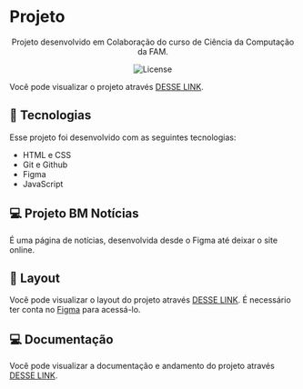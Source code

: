 # Projeto 

<p align="center">
Projeto desenvolvido em Colaboração do curso de Ciência da Computação da FAM. <br/>
</p>

<p align="center">
  <img alt="License" src="https://i.ibb.co/x2stTZk/Whats-App-Image-2023-05-24-at-15-26-15.jpg">
</p>

Você pode visualizar o projeto através [DESSE LINK](https://gleizioliveira.github.io/Projeto/). 

## 🚀 Tecnologias

Esse projeto foi desenvolvido com as seguintes tecnologias:

- HTML e CSS
- Git e Github 
- Figma
- JavaScript

## 💻 Projeto BM Notícias

É uma página de notícias, desenvolvida desde o Figma até deixar o site online.

## 🔖 Layout

Você pode visualizar o layout do projeto através [DESSE LINK](https://www.figma.com/community/file/1213588052417945199/Projeto---Introdução). É necessário ter conta no [Figma](https://figma.com) para acessá-lo.

## 💻 Documentação
Você pode visualizar a documentação e andamento do projeto através [DESSE LINK](https://www.notion.so/Projeto-BM-Not-cias-5f62896efbe9430dbdb7f76a7606e69d).
